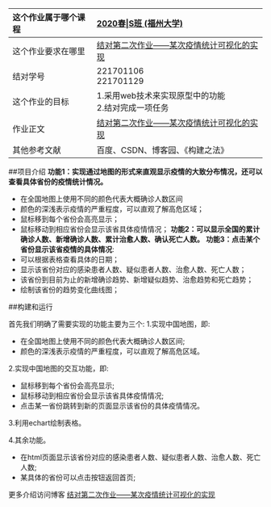 |这个作业属于哪个课程|[2020春\|S班 (福州大学)](https://edu.cnblogs.com/campus/fzu/2020SPRINGS)|
|:--    |:--    |
|这个作业要求在哪里|[结对第二次作业——某次疫情统计可视化的实现](https://edu.cnblogs.com/campus/fzu/2020SPRINGS/homework/10460)|
|结对学号|221701106</br>221701129|
|这个作业的目标|1.采用web技术来实现原型中的功能</br>2.结对完成一项任务|
|作业正文|[结对第二次作业——某次疫情统计可视化的实现](https:////www.cnblogs.com/gjinpn/p/12504974.html)    |
|其他参考文献|百度、CSDN、博客园、《构建之法》 |

##项目介绍
**功能1：实现通过地图的形式来直观显示疫情的大致分布情况，还可以查看具体省份的疫情统计情况。**
+ 在全国地图上使用不同的颜色代表大概确诊人数区间
+ 颜色的深浅表示疫情的严重程度，可以直观了解高危区域；
+ 鼠标移到每个省份会高亮显示；
+ 鼠标移动到相应省份会显示该省具体疫情情况；
**功能2：可以显示全国的累计确诊人数、新增确诊人数、累计治愈人数、确认死亡人数。**
**功能3：点击某个省份显示该省疫情的具体情况**:
+ 可以根据表格查看具体的日期；
+ 显示该省份对应的感染患者人数、疑似患者人数、治愈人数、死亡人数；
+ 该省份到目前为止的新增确诊趋势、新增疑似趋势、治愈趋势和死亡趋势；
+ 绘制该省份的趋势变化曲线图；

##构建和运行

首先我们明确了需要实现的功能主要为三个:
1.实现中国地图，即:
+ 在全国地图上使用不同的颜色代表大概确诊人数区间;
+ 颜色的深浅表示疫情的严重程度，可以直观了解高危区域。

2.实现中国地图的交互功能，即:
+ 鼠标移到每个省份会高亮显示;
+ 鼠标移动到相应省份会显示该省具体疫情情况;
+ 点击某一省份跳转到新的页面显示该省份的具体疫情情况。

3.利用echart绘制表格。

4.其余功能。
+ 在html页面显示该省份对应的感染患者人数、疑似患者人数、治愈人数、死亡人数;
+ 某具体的省份可以点击按钮返回首页;

更多介绍访问博客
[结对第二次作业——某次疫情统计可视化的实现](https:////www.cnblogs.com/gjinpn/p/12504974.html)